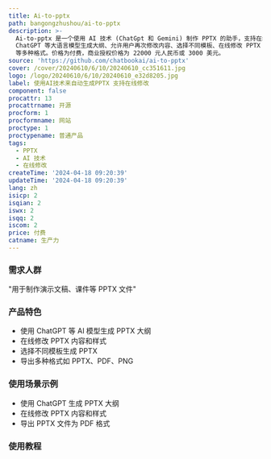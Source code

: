 ```yaml
---
title: Ai-to-pptx
path: bangongzhushou/ai-to-pptx
description: >-
  Ai-to-pptx 是一个使用 AI 技术 (ChatGpt 和 Gemini) 制作 PPTX 的助手，支持在线修改和导出 PPTX。主要功能包括使用
  ChatGPT 等大语言模型生成大纲、允许用户再次修改内容、选择不同模板、在线修改 PPTX 的文字、样式、图片等，支持导出 PPTX、PDF、PNG
  等多种格式。价格为付费，商业授权价格为 22000 元人民币或 3000 美元。
source: 'https://github.com/chatbookai/ai-to-pptx'
cover: /cover/20240610/6/10/20240610_cc351611.jpg
logo: /logo/20240610/6/10/20240610_e32d8205.jpg
label: 使用AI技术来自动生成PPTX 支持在线修改
component: false
procattr: 13
procattrname: 开源
procform: 1
procformname: 网站
proctype: 1
proctypename: 普通产品
tags:
  - PPTX
  - AI 技术
  - 在线修改
createTime: '2024-04-18 09:20:39'
updateTime: '2024-04-18 09:20:39'
lang: zh
isicp: 2
isqian: 2
iswx: 2
isqq: 2
iscom: 2
price: 付费
catname: 生产力
---
```




### 需求人群
"用于制作演示文稿、课件等 PPTX 文件"

### 产品特色
* 使用 ChatGPT 等 AI 模型生成 PPTX 大纲
* 在线修改 PPTX 内容和样式
* 选择不同模板生成 PPTX
* 导出多种格式如 PPTX、PDF、PNG

### 使用场景示例
* 使用 ChatGPT 生成 PPTX 大纲
* 在线修改 PPTX 内容和样式
* 导出 PPTX 文件为 PDF 格式

### 使用教程


  
